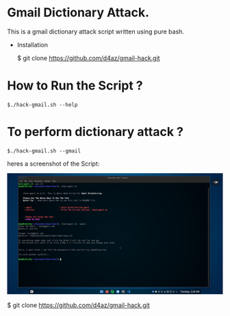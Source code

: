 # Gmail Dictionary Attack.

This is a gmail dictionary attack script
written using pure bash. 

- Installation

    $ git clone https://github.com/d4az/gmail-hack.git


# How to Run the Script ? 

    $./hack-gmail.sh --help
         

# To perform dictionary attack ?

    $./hack-gmail.sh --gmail
        

heres a screenshot of the Script:

![screenshot](https://github.com/d4az/gmail-hack/blob/main/demo.png)

$ git clone https://github.com/d4az/gmail-hack.git
